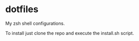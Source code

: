dotfiles
========
My zsh shell configurations.

To install just clone the repo and execute the install.sh script.
